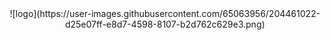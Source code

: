<div align="center">
    ![logo](https://user-images.githubusercontent.com/65063956/204461022-d25e07ff-e8d7-4598-8107-b2d762c629e3.png)
</div>
